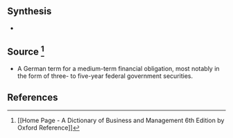 ## Synthesis
- 
## Source [^1]
- A German term for a medium-term financial obligation, most notably in the form of three- to five-year federal government securities.
## References

[^1]: [[Home Page - A Dictionary of Business and Management 6th Edition by Oxford Reference]]